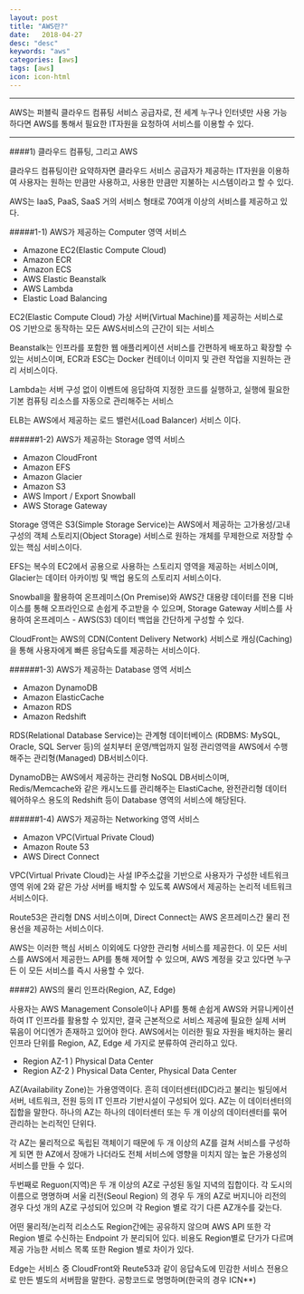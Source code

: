 ```yaml
---
layout: post
title: "AWS란?"
date:   2018-04-27
desc: "desc"
keywords: "aws"
categories: [aws]
tags: [aws]
icon: icon-html
---
```


***
AWS는 퍼블릭 클라우드 컴퓨팅 서비스 공급자로, 전 세계 누구나 인터넷만 사용 가능하다면
AWS를 통해서 필요한 IT자원을 요청하여 서비스를 이용할 수 있다.
***

####1) 클라우드 컴퓨팅, 그리고 AWS

클라우드 컴퓨팅이란 요약하자면 클라우드 서비스 공급자가 제공하는 IT자원을 이용하여 사용자는
원하는 만큼만 사용하고, 사용한 만큼만 지불하는 시스템이라고 할 수 있다.

AWS는 IaaS, PaaS, SaaS 거의 서비스 형태로 70여개 이상의 서비스를 제공하고 있다.

#####1-1) AWS가 제공하는 Computer 영역 서비스

- Amazone EC2(Elastic Compute Cloud)
- Amazon ECR
- Amazon ECS
- AWS Elastic Beanstalk
- AWS Lambda
- Elastic Load Balancing

EC2(Elastic Compute Cloud) 가상 서버(Virtual Machine)를 제공하는 서비스로 OS 기반으로 동작하는 모든 AWS서비스의 근간이 되는 서비스

Beanstalk는 인프라를 포함한 웹 애플리케이션 서비스를 간편하게 배포하고 확장할 수 있는 서비스이며,
ECR과 ESC는 Docker 컨테이너 이미지 및 관련 작업을 지원하는 관리 서비스이다.

Lambda는 서버 구성 없이 이벤트에 응답하여 지정한 코드를 실행하고, 실행에 필요한 기본 컴퓨팅 리소스를 자동으로 관리해주는 서비스

ELB는 AWS에서 제공하는 로드 밸런서(Load Balancer) 서비스 이다.

######1-2) AWS가 제공하는 Storage 영역 서비스
- Amazon CloudFront
- Amazon EFS
- Amazon Glacier
- Amazon S3
- AWS Import / Export Snowball
- AWS Storage Gateway

Storage 영역은 S3(Simple Storage Service)는 AWS에서 제공하는 고가용성/고내구성의 객체 스토리지(Object Storage) 서비스로 원하는 개체를 무제한으로 저장할 수 있는 핵심 서비스이다.


EFS는 복수의 EC2에서 공용으로 사용하는 스토리지 영역을 제공하는 서비스이며, Glacier는 데이터 아카이빙 및 백업 용도의 스토리지 서비스이다.


Snowball을 활용하여 온프레미스(On Premise)와 AWS간 대용량 데이터를 전용 디바이스를 통해 오프라인으로 손쉽게 주고받을 수 있으며,
Storage Gateway 서비스를 사용하여 온프레미스 - AWS(S3) 데이터 백업을 간단하게 구성할 수 있다.

CloudFront는 AWS의 CDN(Content Delivery Network) 서비스로 캐싱(Caching)을 통해 사용자에게 빠른 응답속도를 제공하는 서비스이다.


######1-3) AWS가 제공하는 Database 영역 서비스
- Amazon DynamoDB
- Amazon ElasticCache
- Amazon RDS
- Amazon Redshift

RDS(Relational Database Service)는 관계형 데이터베이스 (RDBMS: MySQL, Oracle, SQL Server 등)의 설치부터 운영/백업까지 일정 관리영역을 AWS에서 수행해주는 관리형(Managed) DB서비스이다.

DynamoDB는 AWS에서 제공하는 관리형 NoSQL DB서비스이며, Redis/Memcache와 같은 캐시노드를 관리해주는 ElastiCache, 완전관리형 데이터 웨어하우스 용도의 Redshift 등이 Database 영역의 서비스에 해당된다.


######1-4) AWS가 제공하는 Networking 영역 서비스
- Amazon VPC(Virtual Private Cloud)
- Amazon Route 53
- AWS Direct Connect

VPC(Virtual Private Cloud)는 사설 IP주소값을 기반으로 사용자가 구성한 네트워크 영역 위에
2와 같은 가상 서버를 배치할 수 있도록 AWS에서 제공하는 논리적 네트워크 서비스이다.

Route53은 관리형 DNS 서비스이며, Direct Connect는 AWS 온프레미스간 물리 전용선을 제공하는 서비스이다.

AWS는 이러한 핵심 서비스 이외에도 다양한 관리형 서비스를 제공한다.
이 모든 서비스를 AWS에서 제공한느 API를 통해 제어할 수 있으며, AWS 계정을 갖고 있다면 누구든 이 모든 서비스를 즉시 사용할 수 있다.

####2) AWS의 물리 인프라(Region, AZ, Edge)

사용자는 AWS Management Console이나 API를 통해 손쉽게 AWS와 커뮤니케이션하여 IT 인프라를 활용할 수 있지만, 결국 근본적으로 서비스 제공에 필요한 실제 서버 묶음이 어디엔가 존재하고 있어야 한다.
AWS에서는 이러한 필요 자원을 배치하는 물리 인프라 단위를 Region, AZ, Edge 세 가지로 분류하여 관리하고 있다.

- Region AZ-1 ) Physical Data Center
- Region AZ-2 ) Physical Data Center, Physical Data Center

AZ(Availability Zone)는 가용영역이다.
흔히 데이터센터(IDC)라고 불리는 빌딩에서 서버, 네트워크, 전원 등의 IT 인프라 기반시설이 구성되어 있다.
AZ는 이 데이터센터의 집합을 말한다. 하나의 AZ는 하나의 데이터센터 또는 두 개 이상의 데이터센터를 묶어 관리하는 논리적인 단위다.

각 AZ는 물리적으로 독립된 객체이기 때문에 두 개 이상의 AZ를 걸쳐 서비스를 구성하게 되면 한 AZ에서 장애가 나더라도 전체 서비스에 영향을 미치지 않는 높은 가용성의 서비스를 만들 수 있다.

두번째로 Reguon(지역)은 두 개 이상의 AZ로 구성된 동일 지녁의 집합이다. 각 도시의 이름으로 명명하며 서울 리전(Seoul Region) 의 경우 두 개의 AZ로 버지니아 리전의 경우 다섯 개의 AZ로 구성되어 있으며 각 Region 별로 각기 다른 AZ개수를 갖는다.

어떤 물리적/논리적 리소스도 Region간에는 공유하지 않으며 AWS API 또한 각 Region 별로 수신하는 Endpoint 가 분리되어 있다.
비용도 Region별로 단가가 다르며 제공 가능한 서비스 목록 또한 Region 별로 차이가 있다.

Edge는 서비스 중 CloudFront와 Reute53과 같이 응답속도에 민감한 서비스 전용으로 만든 별도의 서버팜을 말한다.
공항코드로 명명하며(한국의 경우 ICN**)



